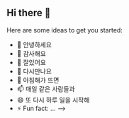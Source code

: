 ## Hi there 👋


<!--**duarkgusdlek/duarkgusdlek** is a ✨ _special_ ✨ repository because its `README.md` (this file) appears on your GitHub profile.-->

Here are some ideas to get you started:

- 🔭 안녕하세요
- 🌱 감사해요
- 👯 잘있어요
- 🤔 다시만나요
- 💬 아침해가 뜨면
- 📫 매일 같은 사람들과
- 😄 또 다시 하루 일을 시작해
- ⚡ Fun fact: ...
-->
